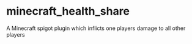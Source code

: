 # minecraft_health_share
A Minecraft spigot plugin which inflicts one players damage to all other players
